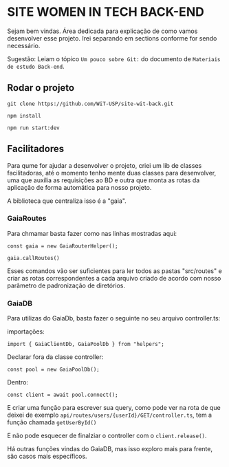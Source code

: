 # SITE WOMEN IN TECH BACK-END

Sejam bem vindas. Área dedicada para explicação de como vamos desenvolver esse projeto. Irei separando em sections conforme for sendo necessário.

Sugestão: Leiam o tópico `Um pouco sobre Git:` do documento de `Materiais de estudo Back-end`.

## Rodar o projeto

```
git clone https://github.com/WiT-USP/site-wit-back.git
```

```
npm install
```

```
npm run start:dev
```

## Facilitadores

Para qume for ajudar a desenvolver o projeto, criei um lib de classes facilitadoras, até o momento tenho mente duas classes para desenvolver, uma que auxília as requisições ao BD e outra que monta as rotas da aplicação de forma automática para nosso projeto.

A biblioteca que centraliza isso é a "gaia".

### GaiaRoutes

Para chmamar basta fazer como nas linhas mostradas aqui:

```
const gaia = new GaiaRouterHelper();

gaia.callRoutes()
```

Esses comandos vão ser suficientes para ler todos as pastas "src/routes" e criar as rotas correspondentes a cada arquivo criado de acordo com nosso parâmetro de padronização de diretórios.

### GaiaDB

Para utilizas do GaiaDb, basta fazer o seguinte no seu arquivo controller.ts:

importações:

```
import { GaiaClientDb, GaiaPoolDb } from "helpers";
```

Declarar fora da classe controller:

```
const pool = new GaiaPoolDb();
```

Dentro:

```
const client = await pool.connect();
```

E criar uma função para escrever sua query, como pode ver na rota de que deixei de exemplo `api/routes/users/{userId}/GET/controller.ts`, tem a função chamada `getUserById()`

E não pode esquecer de finalziar o controller com o `client.release()`.

Há outras funções vindas do GaiaDB, mas isso exploro mais para frente, são casos mais específicos.
